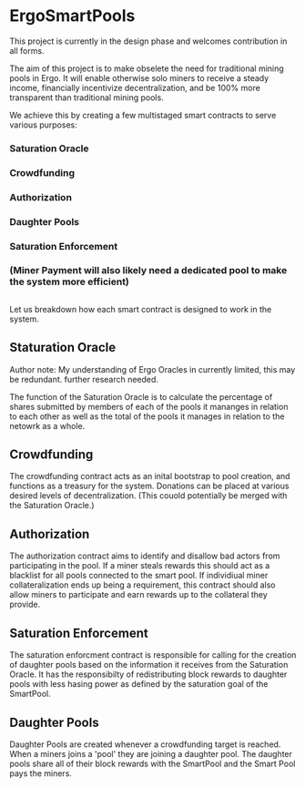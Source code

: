 # ErgoSmartPools

This project is currently in the design phase and welcomes contribution in all forms.


The aim of this project is to make obselete the need for traditional mining pools in Ergo. It will enable otherwise solo miners to receive a steady income, financially incentivize decentralization, and be 100% more transparent than traditional mining pools.

We achieve this by creating a few multistaged smart contracts to serve various purposes: 
###	Saturation Oracle
###	Crowdfunding
###	Authorization 
###	Daughter Pools
###	Saturation Enforcement
###	(Miner Payment will also likely need a dedicated pool to make the system more efficient) 
	

##
Let us breakdown how each smart contract is designed to work in the system.

## Staturation Oracle
Author note: My understanding of Ergo Oracles in currently limited, this may be redundant. further research needed.

The function of the Saturation Oracle is to calculate the percentage of shares submitted by members of each of the pools it mananges in relation to each other as well as the total of the pools it manages in relation to the netowrk as a whole.

## Crowdfunding
The crowdfunding contract acts as an inital bootstrap to pool creation, and functions as a treasury for the system. Donations can be placed at various desired levels of decentralization. (This couold potentially be merged with the Saturation Oracle.)

## Authorization
The authorization contract aims to identify and disallow bad actors from participating in the pool. If a miner steals rewards this should act as a blacklist for all pools connected to the smart pool. 
If individiual miner collateralization ends up being a requirement, this contract should also allow miners to participate and earn rewards up to the collateral they provide. 

## Saturation Enforcement
The saturation enforcment contract is responsible for calling for the creation of daughter pools based on the information it receives from the Saturation Oracle. It has the responsibilty of redistributing block rewards to daughter pools with less hasing power as defined by the saturation goal of the SmartPool.

## Daughter Pools
Daughter Pools are created whenever a crowdfunding target is reached. When a miners joins a 'pool' they are joining a daughter pool. The daughter pools share all of their block rewards with the SmartPool and the Smart Pool pays the miners.
